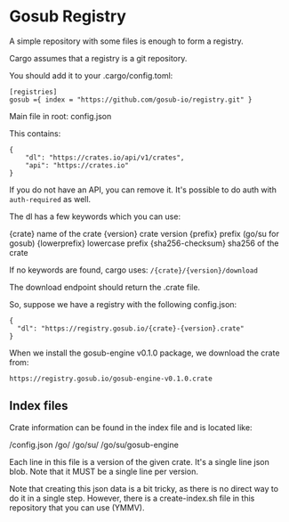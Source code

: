# Gosub Registry

A simple repository with some files is enough to form a registry.

Cargo assumes that a registry is a git repository.

You should add it to your .cargo/config.toml:

```
[registries]
gosub ={ index = "https://github.com/gosub-io/registry.git" }
```



Main file in root:	config.json

This contains:

```
{
    "dl": "https://crates.io/api/v1/crates",
    "api": "https://crates.io"
}
```

If you do not have an API, you can remove it. It's possible to do auth with `auth-required` as well.

The dl has a few keywords which you can use:

{crate}				name of the crate
{version} 			crate version
{prefix}			prefix (go/su for gosub)
{lowerprefix}		lowercase prefix
{sha256-checksum}	sha256 of the crate

If no keywords are found, cargo uses: `/{crate}/{version}/download`


The download endpoint should return the .crate file. 

So, suppose we have a registry with the following config.json:

```
{
  "dl": "https://registry.gosub.io/{crate}-{version}.crate"
}
```

When we install the gosub-engine v0.1.0 package, we download the crate from:

```
https://registry.gosub.io/gosub-engine-v0.1.0.crate
```



## Index files
Crate information can be found in the index file and is located like:

/config.json
/go/
/go/su/
/go/su/gosub-engine

Each line in this file is a version of the given crate. It's a single line json blob. Note that it MUST be a single line per version.

Note that creating this json data is a bit tricky, as there is no direct way to do it in a single step. However, there is a create-index.sh file in this repository that you can use (YMMV).

